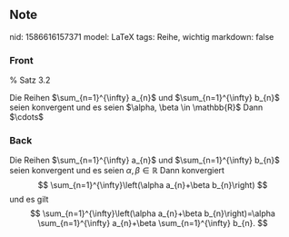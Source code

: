 ## Note
nid: 1586616157371
model: LaTeX
tags: Reihe, wichtig
markdown: false

### Front
% Satz 3.2
<div>
  Die Reihen $\sum_{n=1}^{\infty} a_{n}$ und $\sum_{n=1}^{\infty}
  b_{n}$ seien konvergent und es seien $\alpha, \beta \in
  \mathbb{R}$ Dann $\cdots$
</div>

### Back
Die Reihen $\sum_{n=1}^{\infty} a_{n}$ und $\sum_{n=1}^{\infty} b_{n}$ seien konvergent und es seien $\alpha, \beta \in \mathbb{R}$ Dann konvergiert
$$
\sum_{n=1}^{\infty}\left(\alpha a_{n}+\beta b_{n}\right)
$$
und es gilt
$$
\sum_{n=1}^{\infty}\left(\alpha a_{n}+\beta b_{n}\right)=\alpha \sum_{n=1}^{\infty} a_{n}+\beta \sum_{n=1}^{\infty} b_{n}.
$$
